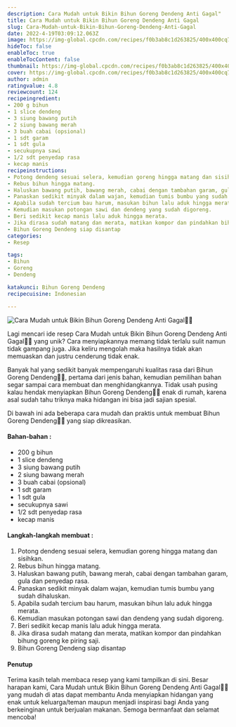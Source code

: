 ```yaml
---
description: Cara Mudah untuk Bikin Bihun Goreng Dendeng Anti Gagal"
title: Cara Mudah untuk Bikin Bihun Goreng Dendeng Anti Gagal
slug: Cara-Mudah-untuk-Bikin-Bihun-Goreng-Dendeng-Anti-Gagal
date: 2022-4-19T03:09:12.063Z
image: https://img-global.cpcdn.com/recipes/f0b3ab8c1d263825/400x400cq70/photo.jpg
hideToc: false
enableToc: true
enableTocContent: false
thumbnail: https://img-global.cpcdn.com/recipes/f0b3ab8c1d263825/400x400cq70/photo.jpg
cover: https://img-global.cpcdn.com/recipes/f0b3ab8c1d263825/400x400cq70/photo.jpg
author: admin
ratingvalue: 4.8
reviewcount: 124
recipeingredient:
- 200 g bihun
- 1 slice dendeng
- 3 siung bawang putih
- 2 siung bawang merah
- 3 buah cabai (opsional)
- 1 sdt garam
- 1 sdt gula
- secukupnya sawi
- 1/2 sdt penyedap rasa
- kecap manis
recipeinstructions:
- Potong dendeng sesuai selera, kemudian goreng hingga matang dan sisihkan.
- Rebus bihun hingga matang.
- Haluskan bawang putih, bawang merah, cabai dengan tambahan garam, gula dan penyedap rasa.
- Panaskan sedikit minyak dalam wajan, kemudian tumis bumbu yang sudah dihaluskan.
- Apabila sudah tercium bau harum, masukan bihun lalu aduk hingga merata.
- Kemudian masukan potongan sawi dan dendeng yang sudah digoreng.
- Beri sedikit kecap manis lalu aduk hingga merata.
- Jika dirasa sudah matang dan merata, matikan kompor dan pindahkan bihung goreng ke piring saji.
- Bihun Goreng Dendeng siap disantap
categories:
- Resep

tags:
- Bihun
- Goreng
- Dendeng

katakunci: Bihun Goreng Dendeng
recipecuisine: Indonesian

---
```


![Cara Mudah untuk Bikin Bihun Goreng Dendeng Anti Gagal👩‍🍳](https://img-global.cpcdn.com/recipes/f0b3ab8c1d263825/400x400cq70/photo.jpg)

Lagi mencari ide resep Cara Mudah untuk Bikin Bihun Goreng Dendeng Anti Gagal👩‍🍳 yang unik? Cara menyiapkannya memang tidak terlalu sulit namun tidak gampang juga. Jika keliru mengolah maka hasilnya tidak akan memuaskan dan justru cenderung tidak enak.

Banyak hal yang sedikit banyak mempengaruhi kualitas rasa dari Bihun Goreng Dendeng👩‍🍳, pertama dari jenis bahan, kemudian pemilihan bahan segar sampai cara membuat dan menghidangkannya. Tidak usah pusing kalau hendak menyiapkan Bihun Goreng Dendeng👩‍🍳 enak di rumah, karena asal sudah tahu triknya maka hidangan ini bisa jadi sajian spesial.

Di bawah ini ada beberapa cara mudah dan praktis untuk membuat Bihun Goreng Dendeng👩‍🍳 yang siap dikreasikan.

<!--inarticleads1-->

#### Bahan-bahan :

- 200 g bihun
- 1 slice dendeng
- 3 siung bawang putih
- 2 siung bawang merah
- 3 buah cabai (opsional)
- 1 sdt garam
- 1 sdt gula
- secukupnya sawi
- 1/2 sdt penyedap rasa
- kecap manis

<!--inarticleads2-->

#### Langkah-langkah membuat :

1. Potong dendeng sesuai selera, kemudian goreng hingga matang dan sisihkan.
1. Rebus bihun hingga matang.
1. Haluskan bawang putih, bawang merah, cabai dengan tambahan garam, gula dan penyedap rasa.
1. Panaskan sedikit minyak dalam wajan, kemudian tumis bumbu yang sudah dihaluskan.
1. Apabila sudah tercium bau harum, masukan bihun lalu aduk hingga merata.
1. Kemudian masukan potongan sawi dan dendeng yang sudah digoreng.
1. Beri sedikit kecap manis lalu aduk hingga merata.
1. Jika dirasa sudah matang dan merata, matikan kompor dan pindahkan bihung goreng ke piring saji.
1. Bihun Goreng Dendeng siap disantap

#### Penutup

Terima kasih telah membaca resep yang kami tampilkan di sini. Besar harapan kami, Cara Mudah untuk Bikin Bihun Goreng Dendeng Anti Gagal👩‍🍳 yang mudah di atas dapat membantu Anda menyiapkan hidangan yang enak untuk keluarga/teman maupun menjadi inspirasi bagi Anda yang berkeinginan untuk berjualan makanan. Semoga bermanfaat dan selamat mencoba!